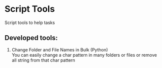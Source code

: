 # Script Tools

Script tools to help tasks

## Developed tools:

01. Change Folder and File Names in Bulk (Python)  
    You can easily change a char pattern in many folders or files or remove all string from that char pattern